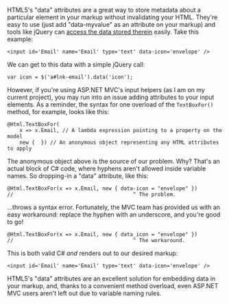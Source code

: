 ﻿HTML5's "data" attributes are a great way to store metadata about a particular
element in your markup without invalidating your HTML. They're easy to use (just
add "data-myvalue" as an attribute on your markup) and tools like jQuery can
[access the data stored therein][1] easily. Take this example:

	<input id='Email' name='Email' type='text' data-icon='envelope' />

We can get to this data with a simple jQuery call:

	var icon = $('a#lnk-email').data('icon');

However, if you're using ASP.NET MVC's input helpers (as I am on my current
project), you may run into an issue adding attributes to your input elements.
As a reminder, the syntax for one overload of the `TextBoxFor()` method, for
example, looks like this:

	@Html.TextBoxFor(
		x => x.Email, // A lambda expression pointing to a property on the model
		new {  }) // An anonymous object representing any HTML attributes to apply

The anonymous object above is the source of our problem. Why? That's an actual
block of C# code, where hyphens aren't allowed inside variable names. So
dropping-in a "data" attribute, like this:

	@Html.TextBoxFor(x => x.Email, new { data-icon = "envelope" })
	//                                       ^ The problem.

...throws a syntax error. Fortunately, the MVC team has provided us with an easy
workaround: replace the hyphen with an underscore, and you're good to go!

	@Html.TextBoxFor(x => x.Email, new { data_icon = "envelope" })
	//                                       ^ The workaround.

This is both valid C# _and_ renders out to our desired markup:

	<input id='Email' name='Email' type='text' data-icon='envelope' />

HTML5's "data" attributes are an excellent solution for embedding data in your
markup, and, thanks to a convenient method overload, even ASP.NET MVC users
aren't left out due to variable naming rules.

[1]: http://api.jquery.com/data/#data-html5